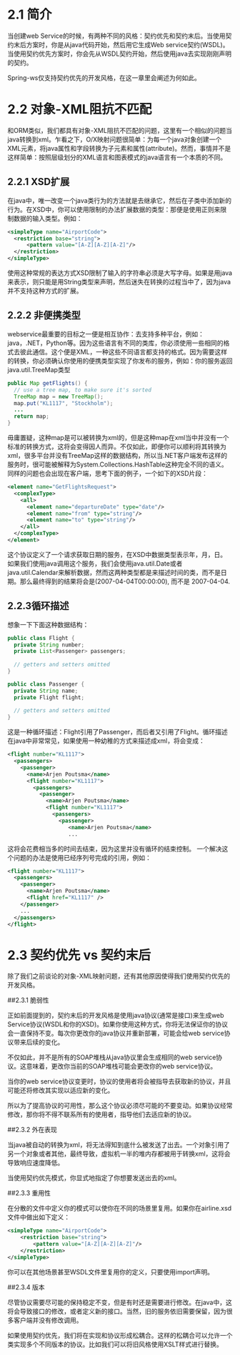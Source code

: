 
# 2.1 简介

当创建web Service的时候，有两种不同的风格：契约优先和契约末后。当使用契约末后方案时，你是从java代码开始，然后用它生成Web service契约(WSDL)。当使用契约优先方案时，你会先从WSDL契约开始，然后使用java去实现刚刚声明的契约。

Spring-ws仅支持契约优先的开发风格，在这一章里会阐述为何如此。


# 2.2 对象-XML阻抗不匹配

和ORM类似，我们都具有对象-XML阻抗不匹配的问题，这里有一个相似的问题当java转换到xml。乍看之下，O/X映射问题很简单：为每一个java对象创建一个XML元素，将java属性和字段转换为子元素和属性(attribute)。然而，事情并不是这样简单：按照层级划分的XML语言和图表模式的java语言有一个本质的不同。


## 2.2.1 XSD扩展

在java中，唯一改变一个java类行为的方法就是去继承它，然后在子类中添加新的行为。在XSD中，你可以使用限制的办法扩展数据的类型：那便是使用正则来限制数据的输入类型。例如：

``` xml
<simpleType name="AirportCode">
  <restriction base="string">
      <pattern value="[A-Z][A-Z][A-Z]"/>
  </restriction>
</simpleType>
```

使用这种常规的表达方式XSD限制了输入的字符串必须是大写字母。如果是用java来表示，则只能是用String类型来声明，然后迷失在转换的过程当中了，因为java并不支持这种方式的扩展。


## 2.2.2 非便携类型

webservice最重要的目标之一便是相互协作：去支持多种平台，例如：java，.NET，Python等。因为这些语言有不同的类库，你必须使用一些相同的格式去彼此通信。这个便是XML，一种这些不同语言都支持的格式。因为需要这样的转换，你必须确认你使用的便携类型实现了你发布的服务，例如：你的服务返回java.util.TreeMap类型

``` java
public Map getFlights() {
  // use a tree map, to make sure it's sorted
  TreeMap map = new TreeMap();
  map.put("KL1117", "Stockholm");
  ...
  return map;
}
```

毋庸置疑，这种map是可以被转换为xml的，但是这种map在xml当中并没有一个标准的转换方式，这将会变得因人而异。不仅如此，即便你可以顺利将其转换为xml，很多平台并没有TreeMap这样的数据结构，所以当.NET客户端发布这样的服务时，很可能被解释为System.Collections.HashTable这种完全不同的语义。
同样的问题也会出现在客户端，思考下面的例子，一个如下的XSD片段：

``` xml
<element name="GetFlightsRequest">
  <complexType>
    <all>
      <element name="departureDate" type="date"/>
      <element name="from" type="string"/>
      <element name="to" type="string"/>
    </all>
  </complexType>
</element>
```

这个协议定义了一个请求获取日期的服务，在XSD中数据类型表示年，月，日。如果我们使用java调用这个服务，我们会使用java.util.Date或者java.util.Calendar来解析数据，然而这两种类型都是来描述时间的类，而不是日期。那么最终得到的结果将会是(2007-04-04T00:00:00), 而不是 2007-04-04.


## 2.2.3循环描述
想象一下下面这种数据结构：

``` java
public class Flight {
  private String number;
  private List<Passenger> passengers;
    
  // getters and setters omitted
}

public class Passenger {
  private String name;
  private Flight flight;
    
  // getters and setters omitted
}
```

这是一种循环描述：Flight引用了Passenger，而后者又引用了Flight。循环描述在java中非常常见，如果使用一种幼稚的方式来描述成xml，将会变成：

``` xml
<flight number="KL1117">
  <passengers>
    <passenger>
      <name>Arjen Poutsma</name>
      <flight number="KL1117">
        <passengers>
          <passenger>
            <name>Arjen Poutsma</name>
            <flight number="KL1117">
              <passengers>
                <passenger>
                   <name>Arjen Poutsma</name>
                   ...
```

这将会花费相当多的时间去结束，因为这里并没有循环的结束控制。
一个解决这个问题的办法是使用已经序列号完成的引用，例如：

``` xml
<flight number="KL1117">
  <passengers>
    <passenger>
      <name>Arjen Poutsma</name>
      <flight href="KL1117" />
    </passenger>
    ...
  </passengers>
</flight>
```

# 2.3 契约优先 vs 契约末后

除了我们之前谈论的对象-XML映射问题，还有其他原因使得我们使用契约优先的开发风格。

##2.3.1 脆弱性

正如前面提到的，契约末后的开发风格是使用java协议(通常是接口)来生成web Service协议(WSDL和你的XSD)。如果你使用这种方式，你将无法保证你的协议会一直保持不变。每次你更改你的java协议并重新部署，可能会给web service协议带来后续的变化。

不仅如此，并不是所有的SOAP堆栈从java协议里会生成相同的web service协议。这意味着，更改你当前的SOAP堆栈可能会更改你的web service协议。


当你的web service协议变更时，协议的使用者将会被指导去获取新的协议，并且可能还将修改其实现以适应新的变化。

所以为了提高协议的可用性，那么这个协议必须尽可能的不要变动。如果协议经常修改，那你将不得不联系所有的使用者，指导他们去适应新的协议。

##2.3.2 外在表现

当java被自动的转换为xml，将无法得知到底什么被发送了出去。一个对象引用了另一个对象或者其他，最终导致，虚拟机一半的堆内存都被用于转换xml，这将会导致响应速度降低。

当使用契约优先模式，你显式地指定了你想要发送出去的xml。

##2.3.3 重用性

在分散的文件中定义你的模式可以使你在不同的场景里复用。如果你在airline.xsd文件中做出如下定义：

``` xml
<simpleType name="AirportCode">
    <restriction base="string">
        <pattern value="[A-Z][A-Z][A-Z]"/>
    </restriction>
</simpleType>
```

你可以在其他场景甚至WSDL文件里复用你的定义，只要使用import声明。

##2.3.4 版本

尽管协议需要尽可能的保持稳定不变，但是有时还是需要进行修改。在java中，这将会导致接口的修改，或者定义新的接口。当然，旧的服务依旧需要保留，因为很多客户端并没有修改调用。

如果使用契约优先，我们将在实现和协议形成松耦合。这样的松耦合可以允许一个类实现多个不同版本的协议。比如我们可以将旧风格使用XSLT样式进行替换。

